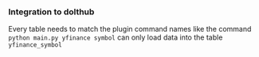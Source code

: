 

### Integration to dolthub

Every table needs to match the plugin command names
like the command `python main.py yfinance symbol` can only load data into the table `yfinance_symbol`
